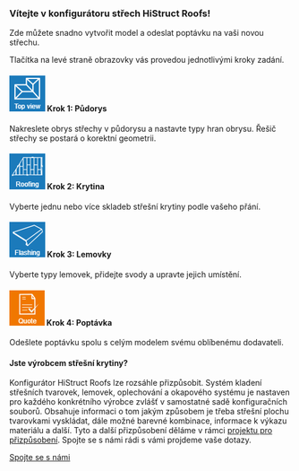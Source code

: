 
### Vítejte v konfigurátoru střech HiStruct Roofs!

Zde můžete snadno vytvořit model a odeslat poptávku na vaši novou střechu.

Tlačítka na levé straně obrazovky vás provedou jednotlivými kroky zadání. 

#### ![roofTopViewIcon](img/roofTopViewIcon-en.png) Krok 1: Půdorys

Nakreslete obrys střechy v půdorysu a nastavte typy hran obrysu. Řešič střechy se postará o korektní geometrii.

#### ![roofingIcon](img/roofingIcon-en.png) Krok 2: Krytina

Vyberte jednu nebo více skladeb střešní krytiny podle vašeho přání.

#### ![flashingIcon](img/flashingIcon-en.png) Krok 3: Lemovky

Vyberte typy lemovek, přidejte svody a upravte jejich umístění.

#### ![drawingsIcon](img/getQuoteIcon-en.png) Krok 4: Poptávka


Odešlete poptávku spolu s celým modelem svému oblíbenému dodavateli.

#### Jste výrobcem střešní krytiny?

Konfigurátor HiStruct Roofs lze rozsáhle přizpůsobit. Systém kladení střešních tvarovek, lemovek, oplechování a okapového systému je nastaven pro každého konkrétního výrobce zvlášť v samostatné sadě konfiguračních souborů. Obsahuje informaci o tom jakým způsobem je třeba střešní plochu tvarovkami vyskládat, dále možné barevné kombinace, informace k výkazu materiálu a další. Tyto a další přizpůsobení děláme v rámci [projektu pro přizpůsobení](../getting-started-roofs/customisationProject.md).
Spojte se s námi rádi s vámi projdeme vaše dotazy.

[Spojte se s námi](https://www.histruct.com/company/contact-us)
